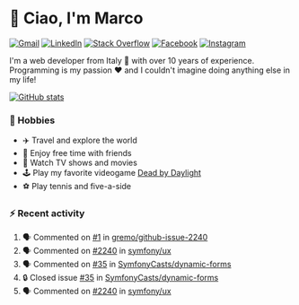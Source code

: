 # 👋 Ciao, I'm Marco

[![Gmail](https://img.shields.io/badge/Gmail-%23BB001B?style=flat-square&logo=gmail&logoColor=white)](mailto:gremo1982@gmail.com)
[![LinkedIn](https://img.shields.io/badge/LinkedIn-%230e76a8?style=flat-square&logo=linkedin)](https://www.linkedin.com/in/marco-polichetti)
[![Stack Overflow](https://img.shields.io/stackexchange/stackoverflow/r/220180?style=flat&logo=stackoverflow&label=Stack%20Overflow&color=%23F47F24)](https://stackoverflow.com/users/220180)
[![Facebook](https://img.shields.io/badge/-Facebook-%234267B2?style=flat-square&logo=facebook&logoColor=white)](https://www.facebook.com/marco.poliketti)
[![Instagram](https://img.shields.io/badge/-Instagram-%23C13584?style=flat-square&logo=instagram&logoColor=white)](https://www.instagram.com/marco.gremo)

I'm a web developer from Italy 🍕 with over 10 years of experience. Programming is my passion ❤️ and I couldn't imagine doing anything else in my life!

[![GitHub stats](https://github-readme-stats.vercel.app/api?username=gremo&show_icons=true&rank_icon=github&theme=transparent)](https://github.com/anuraghazra/github-readme-stats)

### 📅 Hobbies

- ✈️ Travel and explore the world
- 🍻 Enjoy free time with friends
- 🎥 Watch TV shows and movies
- 🕹️ Play my favorite videogame [Dead by Daylight](https://deadbydaylight.com)
- ⚽ Play tennis and five-a-side

### ⚡ Recent activity

<!--START_SECTION:activity-->
1. 🗣 Commented on [#1](https://github.com/gremo/github-issue-2240/issues/1#issuecomment-2395221460) in [gremo/github-issue-2240](https://github.com/gremo/github-issue-2240)
2. 🗣 Commented on [#2240](https://github.com/symfony/ux/issues/2240#issuecomment-2395218755) in [symfony/ux](https://github.com/symfony/ux)
3. 🗣 Commented on [#35](https://github.com/SymfonyCasts/dynamic-forms/issues/35#issuecomment-2395127887) in [SymfonyCasts/dynamic-forms](https://github.com/SymfonyCasts/dynamic-forms)
4. 🔒 Closed issue [#35](https://github.com/SymfonyCasts/dynamic-forms/issues/35) in [SymfonyCasts/dynamic-forms](https://github.com/SymfonyCasts/dynamic-forms)
5. 🗣 Commented on [#2240](https://github.com/symfony/ux/issues/2240#issuecomment-2395127469) in [symfony/ux](https://github.com/symfony/ux)
<!--END_SECTION:activity-->
